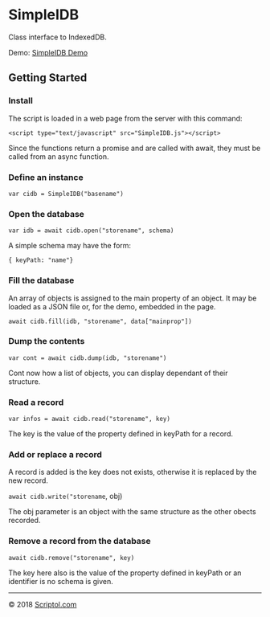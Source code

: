 # SimpleIDB

Class interface to IndexedDB.

Demo: [SimpleIDB Demo](https://www.scriptol.com/javascript/demoIDB.html)



## Getting Started

### Install

The script is loaded in a web page from the server with this command:

`<script type="text/javascript" src="SimpleIDB.js"></script>`

Since the functions return a promise and are called with await, they must be called from an async function.

### Define an instance

`var cidb = SimpleIDB("basename")`

### Open the database

`var idb = await cidb.open("storename", schema)`

A simple schema may have the form:

`{ keyPath: "name"}`

### Fill the database

An array of objects is assigned to the main property of an object.
It may be loaded as a JSON file or, for the demo, embedded in the page.

`await cidb.fill(idb, "storename", data["mainprop"])`

### Dump the contents

`var cont = await cidb.dump(idb, "storename")`

Cont now how a list of objects, you can display dependant of their structure.

### Read a record

`var infos = await cidb.read("storename", key)`

The key is the value of the property defined in keyPath for a record.

### Add or replace a record

A record is added is the key does not exists, otherwise it is replaced by the new record.

`await cidb.write("storename`, obj)

The obj parameter is an object with the same structure as the other obects recorded.

### Remove a record from the database

`await cidb.remove("storename", key)`

The key here also is the value of the property defined in keyPath or an identifier is no schema is given.

---
&copy; 2018 [Scriptol.com](https://www.scriptol.com/)